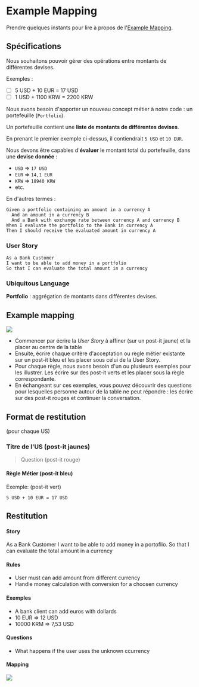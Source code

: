 # Example Mapping

Prendre quelques instants pour lire à propos de l'[Example Mapping](https://xtrem-tdd.netlify.app/Flavours/example-mapping).

## Spécifications

Nous souhaitons pouvoir gérer des opérations entre montants de différentes devises.

Exemples :
- [ ] 5 USD + 10 EUR = 17 USD
- [ ] 1 USD + 1100 KRW = 2200 KRW

Nous avons besoin d'apporter un nouveau concept métier à notre code : un portefeuille (`Portfolio`).

Un portefeuille contient une **liste de montants de différentes devises**.

En prenant le premier exemple ci-dessus, il contiendrait `5 USD` et `10 EUR`.

Nous devons être capables d'**évaluer** le montant total du portefeuille, dans une **devise donnée** :
- `USD` => `17 USD`
- `EUR` => `14,1 EUR`
- `KRW` => `18940 KRW`
- etc.

En d'autres termes :

```gherkin
Given a portfolio containing an amount in a currency A
  And an amount in a currency B
  And a Bank with exchange rate between currency A and currency B
When I evaluate the portfolio to the Bank in currency A
Then I should receive the evaluated amount in currency A
```

### User Story

```gherkin
As a Bank Customer
I want to be able to add money in a portfolio
So that I can evaluate the total amount in a currency
```

### Ubiquitous Language

**Portfolio** : aggrégation de montants dans différentes devises.


## Example mapping

![](../img/example-mapping.png)

- Commencer par écrire la *User Story* à affiner (sur un post-it jaune) et la placer au centre de la table
- Ensuite, écrire chaque critère d'acceptation ou règle métier existante sur un post-it bleu et les placer sous celui de la User Story.
- Pour chaque règle, nous avons besoin d'un ou plusieurs exemples pour les illustrer. Les écrire sur des post-it verts et les placer sous la règle correspondante.
- En échangeant sur ces exemples, vous pouvez découvrir des questions pour lesquelles personne autour de la table ne peut répondre : les écrire sur des post-it rouges et continuer la conversation. 

## Format de restitution
(pour chaque US)

### Titre de l'US (post-it jaunes)

> Question (post-it rouge)
 
#### Règle Métier (post-it bleu)

Exemple: (post-it vert)
```
5 USD + 10 EUR = 17 USD
```


## Restitution

#### Story
As a Bank Customer I want to be able to add money in a portoflio.
So that I can evaluate the total amount in a currency

#### Rules
  - User must can add amount from different currency
  - Handle money calculation with conversion for a choosen currency

#### Exemples
  - A bank client can add euros with dollards
  - 10 EUR => 12 USD
  - 10000 KRM => 7,53 USD

#### Questions
  - What happens if the user uses the unknown ccurrency

#### Mapping
![](../img/US.png)